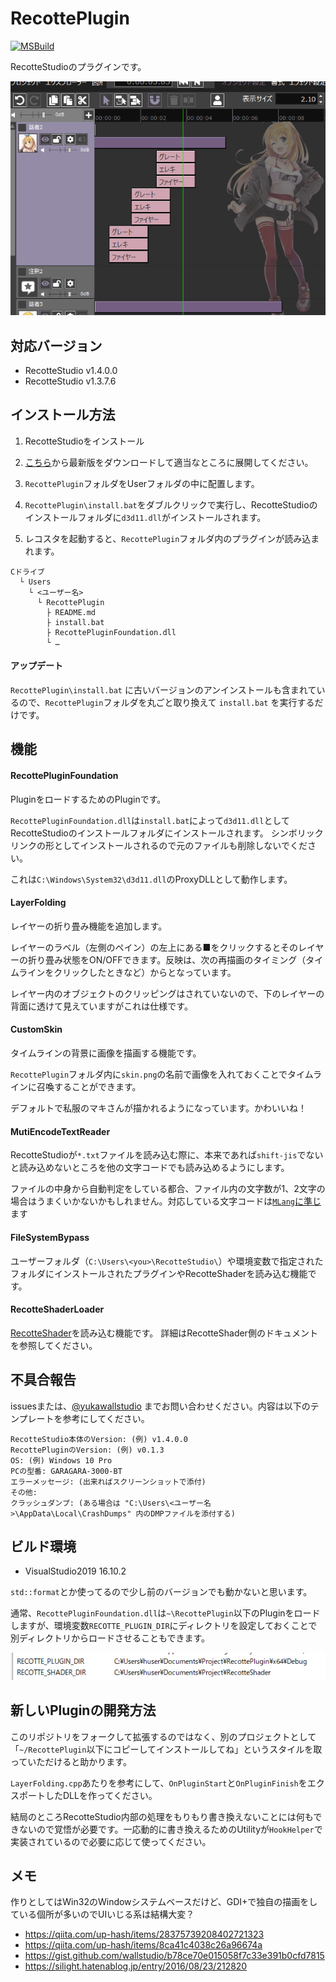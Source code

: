 # RecottePlugin

[![MSBuild](https://github.com/wallstudio/RecottePlugin/actions/workflows/msbuild.yml/badge.svg)](https://github.com/wallstudio/RecottePlugin/actions/workflows/msbuild.yml)

RecotteStudioのプラグインです。

![](img/ss1.gif)

## 対応バージョン

- RecotteStudio v1.4.0.0
- RecotteStudio v1.3.7.6

## インストール方法

1. RecotteStudioをインストール

1. [こちら](https://github.com/wallstudio/RecottePlugin/releases/)から最新版をダウンロードして適当なところに展開してください。

1. `RecottePlugin`フォルダをUserフォルダの中に配置します。

1. `RecottePlugin\install.bat`をダブルクリックで実行し、RecotteStudioのインストールフォルダに`d3d11.dll`がインストールされます。

1. レコスタを起動すると、`RecottePlugin`フォルダ内のプラグインが読み込まれます。

```
Cドライブ
  └ Users
    └ <ユーザー名>
      └ RecottePlugin
        ├ README.md
        ├ install.bat
        ├ RecottePluginFoundation.dll
        └ …
```

#### アップデート

`RecottePlugin\install.bat` に古いバージョンのアンインストールも含まれているので、`RecottePlugin`フォルダを丸ごと取り換えて `install.bat` を実行するだけです。

## 機能

#### RecottePluginFoundation

PluginをロードするためのPluginです。

`RecottePluginFoundation.dll`は`install.bat`によって`d3d11.dll`としてRecotteStudioのインストールフォルダにインストールされます。
シンボリックリンクの形としてインストールされるので元のファイルも削除しないでください。

これは`C:\Windows\System32\d3d11.dll`のProxyDLLとして動作します。

#### LayerFolding

レイヤーの折り畳み機能を追加します。

レイヤーのラベル（左側のペイン）の左上にある■をクリックするとそのレイヤーの折り畳み状態をON/OFFできます。反映は、次の再描画のタイミング（タイムラインをクリックしたときなど）からとなっています。

レイヤー内のオブジェクトのクリッピングはされていないので、下のレイヤーの背面に透けて見えていますがこれは仕様です。

#### CustomSkin

タイムラインの背景に画像を描画する機能です。

`RecottePlugin`フォルダ内に`skin.png`の名前で画像を入れておくことでタイムラインに召喚することができます。  

デフォルトで私服のマキさんが描かれるようになっています。かわいいね！

#### MutiEncodeTextReader 

RecotteStudioが`*.txt`ファイルを読み込む際に、本来であれば`shift-jis`でないと読み込めないところを他の文字コードでも読み込めるようにします。

ファイルの中身から自動判定をしている都合、ファイル内の文字数が1、2文字の場合はうまくいかないかもしれません。対応している文字コードは[`MLang`に準じ](https://docs.microsoft.com/en-us/previous-versions/windows/internet-explorer/ie-developer/platform-apis/aa767865(v=vs.85))ます

#### FileSystemBypass

ユーザーフォルダ（`C:\Users\<you>\RecotteStudio\`）や環境変数で指定されたフォルダにインストールされたプラグインやRecotteShaderを読み込む機能です。

#### RecotteShaderLoader

[RecotteShader](https://github.com/wallstudio/RecotteShader)を読み込む機能です。
詳細はRecotteShader側のドキュメントを参照してください。

## 不具合報告

issuesまたは、[@yukawallstudio](https://twitter.com/yukawallstudio) までお問い合わせください。内容は以下のテンプレートを参考にしてください。

```
RecotteStudio本体のVersion: (例) v1.4.0.0
RecottePluginのVersion: (例) v0.1.3
OS: (例) Windows 10 Pro
PCの型番: GARAGARA-3000-BT
エラーメッセージ: (出来ればスクリーンショットで添付)
その他:
クラッシュダンプ: (ある場合は "C:\Users\<ユーザー名>\AppData\Local\CrashDumps" 内のDMPファイルを添付する)
```

## ビルド環境

- VisualStudio2019 16.10.2

`std::format`とか使ってるので少し前のバージョンでも動かないと思います。

通常、`RecottePluginFoundation.dll`は`~\RecottePlugin`以下のPluginをロードしますが、環境変数`RECOTTE_PLUGIN_DIR`にディレクトリを設定しておくことで別ディレクトリからロードさせることもできます。

![](img/env.png)

## 新しいPluginの開発方法

このリポジトリをフォークして拡張するのではなく、別のプロジェクトとして「`~/RecottePlugin`以下にコピーしてインストールしてね」というスタイルを取っていただけると助かります。

`LayerFolding.cpp`あたりを参考にして、`OnPluginStart`と`OnPluginFinish`をエクスポートしたDLLを作ってください。

結局のところRecotteStudio内部の処理をもりもり書き換えないことには何もできないので覚悟が必要です。一応動的に書き換えるためのUtilityが`HookHelper`で実装されているので必要に応じて使ってください。

## メモ

作りとしてはWin32のWindowシステムベースだけど、GDI+で独自の描画をしている個所が多いのでUIいじる系は結構大変？

- https://qiita.com/up-hash/items/28375739208402721323
- https://qiita.com/up-hash/items/8ca41c4038c26a96674a
- https://gist.github.com/wallstudio/b78ce70e015058f7c33e391b0cfd7815
- https://silight.hatenablog.jp/entry/2016/08/23/212820
